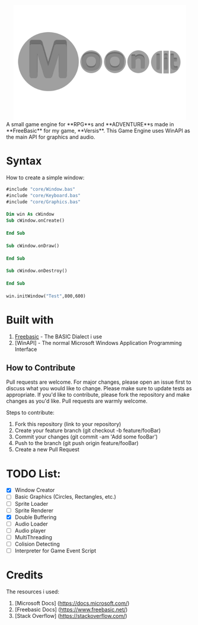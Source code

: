 <center>
  <img src='./img/logo.png'>
</center>
A small game engine for **RPG**s and **ADVENTURE**s made in **FreeBasic** for my game, **Versis**.
This Game Engine uses WinAPI as the main API for graphics and audio.

# Syntax
How to create a simple window:
```vb
#include "core/Window.bas"
#include "core/Keyboard.bas"
#include "core/Graphics.bas"

Dim win As cWindow
Sub cWindow.onCreate()

End Sub

Sub cWindow.onDraw()

End Sub

Sub cWindow.onDestroy()

End Sub

win.initWindow("Test",800,600)

```
# Built with
1. [Freebasic](https://www.freebasic.net/) - The BASIC Dialect i use
2. [WinAPI] - The normal Microsoft Windows Application Programming Interface


## How to Contribute
Pull requests are welcome. For major changes, please open an issue first to discuss what you would like to change. Please make sure to update tests as appropriate. If you'd like to contribute, please fork the repository and make changes as you'd like. Pull requests are warmly welcome.

Steps to contribute:
1. Fork this repository (link to your repository)
2. Create your feature branch (git checkout -b feature/fooBar)
3. Commit your changes (git commit -am 'Add some fooBar')
4. Push to the branch (git push origin feature/fooBar)
5. Create a new Pull Request

# TODO List:
* [x] Window Creator
* [ ] Basic Graphics (Circles, Rectangles, etc.)
* [ ] Sprite Loader
* [ ] Sprite Renderer
* [x] Double Buffering
* [ ] Audio Loader
* [ ] Audio player
* [ ] MultiThreading
* [ ] Colision Detecting
* [ ] Interpreter for Game Event Script

# Credits
The resources i used:
1. [Microsoft Docs] (https://docs.microsoft.com/)
2. [Freebasic Docs] (https://www.freebasic.net/)
3. [Stack Overflow] (https://stackoverflow.com/)
